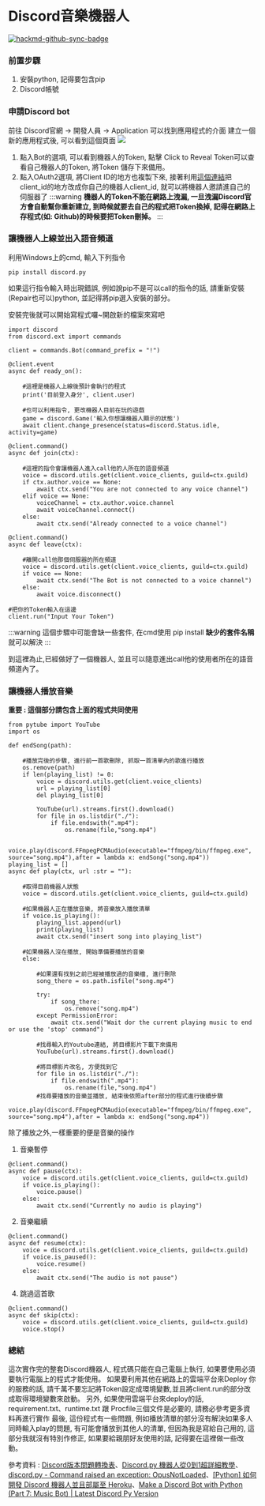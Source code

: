 # Discord音樂機器人

[![hackmd-github-sync-badge](https://hackmd.io/GHB52IxRT52hWGh_HF-Ylw/badge)](https://hackmd.io/GHB52IxRT52hWGh_HF-Ylw)


### 前置步驟
1. 安裝python, 記得要包含pip
2. Discord帳號

### 申請Discord bot
前往 Discord官網 -> 開發人員 -> Application 可以找到應用程式的介面
建立一個新的應用程式後, 可以看到這個頁面
![](https://i.imgur.com/Qr1DDVH.png)
1. 點入Bot的選項, 可以看到機器人的Token, 點擊 $\mbox{Click to Reveal Token}$可以查看自己機器人的Token, 將Token 儲存下來備用。
2. 點入OAuth2選項, 將$\mbox{Client ID}$的地方也複製下來, 接著利用[這個連結](https://discordapp.com/oauth2/authorize?permissions=301001759&scope=bot&client_id=你的機器人的clientID)把client_id的地方改成你自己的機器人client_id, 就可以將機器人邀請進自己的伺服器了
:::warning
**機器人的Token不能在網路上洩漏, 一旦洩漏Discord官方會自動幫你重新建立, 
到時候就要去自己的程式把Token換掉, 
記得在網路上存程式(如: Github)的時候要把Token刪掉。**
:::

### 讓機器人上線並出入語音頻道
利用Windows上的cmd, 輸入下列指令
```
pip install discord.py
```
如果這行指令輸入時出現錯誤, 例如說pip不是可以call的指令的話, 請重新安裝(Repair也可以)python, 並記得將pip選入安裝的部分。

安裝完後就可以開始寫程式囉~開啟新的檔案來寫吧
```
import discord
from discord.ext import commands

client = commands.Bot(command_prefix = "!")

@client.event
async def ready_on():

    #這裡是機器人上線後預計會執行的程式
    print('目前登入身分', client.user)
    
    #也可以利用指令, 更改機器人目前在玩的遊戲
    game = discord.Game('輸入你想讓機器人顯示的狀態')
    await client.change_presence(status=discord.Status.idle, activity=game)

@client.command()
async def join(ctx):
    
    #這裡的指令會讓機器人進入call他的人所在的語音頻道
    voice = discord.utils.get(client.voice_clients, guild=ctx.guild)
    if ctx.author.voice == None:
        await ctx.send("You are not connected to any voice channel")
    elif voice == None:
        voiceChannel = ctx.author.voice.channel
        await voiceChannel.connect()
    else:
        await ctx.send("Already connected to a voice channel")
        
@client.command()
async def leave(ctx):
    
    #離開call他那個伺服器的所在頻道
    voice = discord.utils.get(client.voice_clients, guild=ctx.guild)
    if voice == None:
        await ctx.send("The Bot is not connected to a voice channel")
    else:
        await voice.disconnect()
        
#把你的Token輸入在這邊
client.run("Input Your Token")
```

:::warning
這個步驟中可能會缺一些套件,
在cmd使用 pip install **缺少的套件名稱**
就可以解決
:::

到這裡為止,已經做好了一個機器人, 並且可以隨意進出call他的使用者所在的語音頻道內了。

### 讓機器人播放音樂

**重要 : 這個部分請包含上面的程式共同使用**

```
from pytube import YouTube
import os

def endSong(path):

    #播放完後的步驟, 進行前一首歌刪除, 抓取一首清單內的歌進行播放
    os.remove(path)
    if len(playing_list) != 0:
        voice = discord.utils.get(client.voice_clients)
        url = playing_list[0]
        del playing_list[0]
        
        YouTube(url).streams.first().download()
        for file in os.listdir("./"):
            if file.endswith(".mp4"):
                os.rename(file,"song.mp4")
        
        voice.play(discord.FFmpegPCMAudio(executable="ffmpeg/bin/ffmpeg.exe", source="song.mp4"),after = lambda x: endSong("song.mp4"))
playing_list = []
async def play(ctx, url :str = ""):
    
    #取得目前機器人狀態
    voice = discord.utils.get(client.voice_clients, guild=ctx.guild)
    
    #如果機器人正在播放音樂, 將音樂放入播放清單
    if voice.is_playing():
        playing_list.append(url)
        print(playing_list)
        await ctx.send("insert song into playing_list")
    
    #如果機器人沒在播放, 開始準備要播放的音樂
    else:
    
        #如果還有找到之前已經被播放過的音樂檔, 進行刪除
        song_there = os.path.isfile("song.mp4")
        
        try:
            if song_there:
                os.remove("song.mp4")
        except PermissionError:
            await ctx.send("Wait dor the current playing music to end or use the 'stop' command")
        
        #找尋輸入的Youtube連結, 將目標影片下載下來備用
        YouTube(url).streams.first().download()
        
        #將目標影片改名, 方便找到它
        for file in os.listdir("./"):
            if file.endswith(".mp4"):
                os.rename(file,"song.mp4")
        #找尋要播放的音樂並播放, 結束後依照after部分的程式進行後續步驟
        voice.play(discord.FFmpegPCMAudio(executable="ffmpeg/bin/ffmpeg.exe", source="song.mp4"),after = lambda x: endSong("song.mp4"))
```
除了播放之外,一樣重要的便是音樂的操作
1. 音樂暫停
```
@client.command()
async def pause(ctx):
    voice = discord.utils.get(client.voice_clients, guild=ctx.guild)
    if voice.is_playing():
        voice.pause()
    else:
        await ctx.send("Currently no audio is playing")
```

2. 音樂繼續
```
@client.command()
async def resume(ctx):
    voice = discord.utils.get(client.voice_clients, guild=ctx.guild)
    if voice.is_paused():
        voice.resume()
    else:
        await ctx.send("The audio is not pause")
```
4. 跳過這首歌
```
@client.command()
async def skip(ctx):
    voice = discord.utils.get(client.voice_clients, guild=ctx.guild)
    voice.stop()
```

### 總結
這次實作完的整套Discord機器人, 程式碼只能在自己電腦上執行, 如果要使用必須要執行電腦上的程式才能使用。
如果要利用其他在網路上的雲端平台來Deploy 你的服務的話, 請千萬不要忘記將Token設定成環境變數,並且將client.run的部分改成取得環境變數來啟動。
另外, 如果使用雲端平台來deploy的話, requirement.txt、runtime.txt 跟 Procfile三個文件是必要的, 請務必參考更多資料再進行實作
最後, 這份程式有一些問題, 例如播放清單的部分沒有解決如果多人同時輸入play的問題, 有可能會播放到其他人的清單, 但因為我是寫給自己用的, 這部分我就沒有特別作修正, 如果要給親朋好友使用的話, 記得要在這裡做一些改動。

參考資料 : [Discord版本問題轉換表](https://discordpy.readthedocs.io/en/stable/migrating.html)、[Discord.py 機器人從0到1超詳細教學](https://hackmd.io/@kangjw/Discordpy%E6%A9%9F%E5%99%A8%E4%BA%BA%E5%BE%9E0%E5%88%B01%E8%B6%85%E8%A9%B3%E7%B4%B0%E6%95%99%E5%AD%B8)、[discord.py - Command raised an exception: OpusNotLoaded](https://stackoverflow.com/questions/55919924/discord-py-command-raised-an-exception-opusnotloaded)、[[Python] 如何開發 Discord 機器人並且部屬至 Heroku](https://fightwennote.blogspot.com/2017/10/python-discord-heroku.html)、[Make a Discord Bot with Python (Part 7: Music Bot) | Latest Discord Py Version](https://www.youtube.com/watch?v=ml-5tXRmmFk)